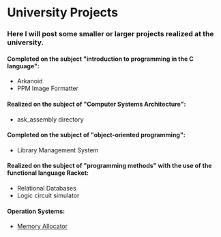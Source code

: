 
# University Projects
### Here I will post some smaller or larger projects realized at the university.


#### Completed on the subject "introduction to programming in the C language":
- Arkanoid
- PPM Image Formatter

#### Realized on the subject of "Computer Systems Architecture":
- ask_assembly directory

#### Completed on the subject of "object-oriented programming":
- Library Management System

####  Realized on the subject of "programming methods" with the use of the functional language Racket:
- Relational Databases
- Logic circuit simulator

#### Operation Systems:
- [Memory Allocator](https://github.com/julgitt/Memory-Allocator)
